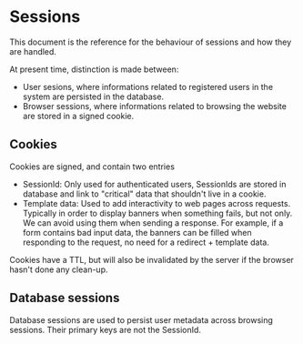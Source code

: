 # Sessions

This document is the reference for the behaviour of sessions and how they are handled.

At present time, distinction is made between:

* User sesions, where informations related to registered users in the system are persisted in the database.
* Browser sessions, where informations related to browsing the website are stored in a signed cookie.

## Cookies

Cookies are signed, and contain two entries

* SessionId: Only used for authenticated users, SessionIds are stored in database and link to "critical" data that shouldn't live in a cookie.
* Template data: Used to add interactivity to web pages across requests. Typically in order to display banners when something fails, but
  not only. We can avoid using them when sending a response. For example, if a form contains bad input data, the banners can be filled when
  responding to the request, no need for a redirect + template data.

Cookies have a TTL, but will also be invalidated by the server if the browser hasn't done any clean-up.

## Database sessions

Database sessions are used to persist user metadata across browsing sessions. Their primary keys are not the SessionId.
